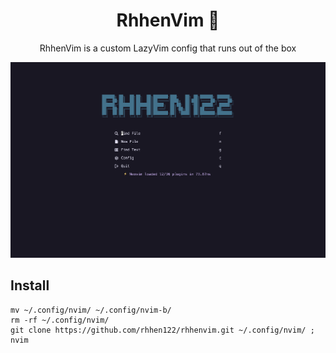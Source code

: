 <div align="center">

# RhhenVim 🐍

RhhenVim is a custom LazyVim config that runs out of the box

</div>

<img src="demo.png">

## Install
```
mv ~/.config/nvim/ ~/.config/nvim-b/
rm -rf ~/.config/nvim/
git clone https://github.com/rhhen122/rhhenvim.git ~/.config/nvim/ ; nvim
```
